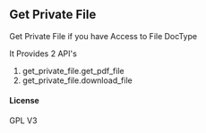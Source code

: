## Get Private File

Get Private File if you have Access to File DocType

It Provides 2 API's

1. get_private_file.get_pdf_file
1. get_private_file.download_file

#### License

GPL V3